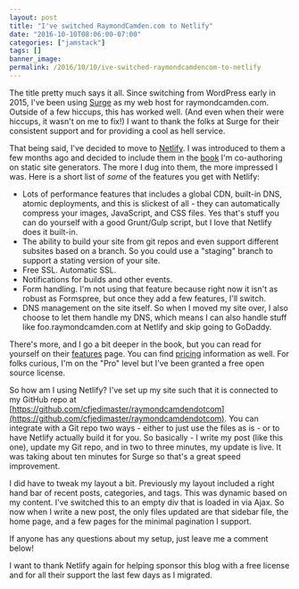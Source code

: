 ```yaml
---
layout: post
title: "I've switched RaymondCamden.com to Netlify"
date: "2016-10-10T08:06:00-07:00"
categories: ["jamstack"]
tags: []
banner_image: 
permalink: /2016/10/10/ive-switched-raymondcamdencom-to-netlify
---
```


The title pretty much says it all. Since switching from WordPress early in 2015, I've been using [Surge](https://surge.sh/) as my web host for raymondcamden.com. Outside of a few hiccups, this has worked well. (And even when their were hiccups, it wasn't on me to fix!) I want to thank the folks at Surge for their consistent support and for providing a cool as hell service.

That being said, I've decided to move to [Netlify](https://www.netlify.com/). I was introduced to them a few months ago and decided to include them in the [book](http://shop.oreilly.com/product/0636920051879.do) I'm co-authoring on static site generators. The more I dug into them, the more impressed I was. Here is a short list of *some* of the features you get with Netlify:

* Lots of performance features that includes a global CDN, built-in DNS, atomic deployments, and this is slickest of all - they can automatically compress your images, JavaScript, and CSS files. Yes that's stuff you can do yourself with a good Grunt/Gulp script, but I love that Netlify does it built-in.
* The ability to build your site from git repos and even support different subsites based on a branch. So you could use a "staging" branch to support a stating version of your site. 
* Free SSL. Automatic SSL. 
* Notifications for builds and other events.
* Form handling. I'm not using that feature because right now it isn't as robust as Formspree, but once they add a few features, I'll switch.
* DNS management on the site itself. So when I moved my site over, I also choose to let them handle my DNS, which means I can also handle stuff like foo.raymondcamden.com at Netlify and skip going to GoDaddy.

There's more, and I go a bit deeper in the book, but you can read for yourself on their [features](https://www.netlify.com/features/) page. You can find [pricing](https://www.netlify.com/pricing/) information as well. For folks curious, I'm on the "Pro" level but I've been granted a free open source license. 

So how am I using Netlify? I've set up my site such that it is connected to my GitHub repo at [https://github.com/cfjedimaster/raymondcamdendotcom](https://github.com/cfjedimaster/raymondcamdendotcom). You can integrate with a Git repo two ways - either to just use the files as is - or to have Netlify actually build it for you. So basically - I write my post (like this one), update my Git repo, and in two to three minutes, my update is live. It was taking about ten minutes for Surge so that's a great speed improvement. 

I did have to tweak my layout a bit. Previously my layout included a right hand bar of recent posts, categories, and tags. This was dynamic based on my content. I've switched this to an empty div that is loaded in via Ajax. So now when I write a new post, the only files updated are that sidebar file, the home page, and a few pages for the minimal pagination I support. 

If anyone has any questions about my setup, just leave me a comment below!

I want to thank Netlify again for helping sponsor this blog with a free license and for all their support the last few days as I migrated.